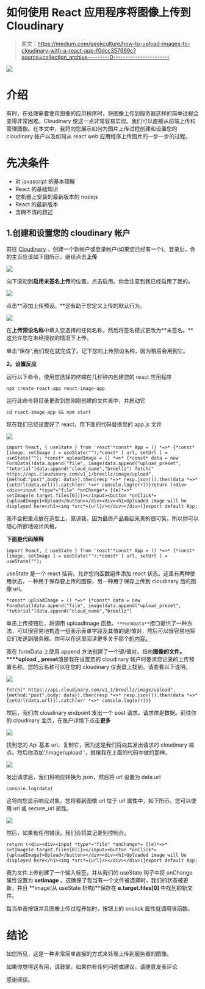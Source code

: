 # 如何使用 React 应用程序将图像上传到 Cloudinary

> 原文：<https://medium.com/geekculture/how-to-upload-images-to-cloudinary-with-a-react-app-f0dcc357999c?source=collection_archive---------0----------------------->

![](img/ac4de1c301de1e810fa7c7368b88163b.png)

# 介绍

有时，在处理需要使用图像的应用程序时，将图像上传到服务器这样的简单过程会变得非常困难。Cloudinary 使这一点非常容易实现。我们可以直接从前端上传和管理图像。在本文中，我将向您展示如何为图片上传过程创建和设置您的 cloudinary 帐户以及如何从 react web 应用程序上传图片的一步一步的过程。

# 先决条件

*   对 javascript 的基本理解
*   React 的基础知识
*   您机器上安装的最新版本的 nodejs
*   React 的最新版本
*   含糊不清的叙述

## 1.创建和设置您的 cloudinary 帐户

前往 [Cloudinary](https://cloudinary.com) 。创建一个新帐户或登录帐户(如果您已经有一个)。登录后，你的主页应该如下图所示。继续点击**上传**

![](img/35506c056c80dc73c59395731467e02a.png)

向下滚动到**启用未签名上传**的位置，点击启用。你会注意到我已经启用了我的。

![](img/cc3a3cb3e62c92b8c3ab2b1231941a1d.png)

点击**添加上传预设。**这有助于您定义上传的默认行为。

![](img/6b55d2e216af276ab390b56ac7443c95.png)

在**上传预设名称**中填入您选择的任何名称，然后将签名模式更改为**未签名。**这允许您在未经授权的情况下上传。

单击“保存”,我们现在就完成了。记下您的上传预设名称，因为稍后会用到它。

**2。设置反应**

运行以下命令，使用您选择的终端在几秒钟内创建您的 react 应用程序

```
npx create-react-app react-image-app
```

运行此命令将目录更改到您刚刚创建的文件夹中，并启动它

```
cd react-image-app && npm start
```

现在我们已经设置好了 react，用下面的代码替换您的 app.js 文件

![](img/6421e5516b9ad2d993914a5087ac8f85.png)

```
import React, { useState } from 'react'*const* App = () *=>* {*const* [image, setImage ] = useState("");*const* [ url, setUrl ] = useState(""); *const* uploadImage = () *=>* {*const* data = new FormData()data.append("file", image)data.append("upload_preset", "tutorial")data.append("cloud_name","breellz") fetch("  https://api.cloudinary.com/v1_1/breellz/image/upload",{method:"post",body: data}).then(resp *=>* resp.json()).then(data *=>* {setUrl(data.url)}).catch(err *=>* console.log(err))}return (<div><div><input *type*="file" *onChange*= {(e)*=>* setImage(e.target.files[0])}></input><button *onClick*={uploadImage}>Upload</button></div><div><h1>Uploaded image will be displayed here</h1><img *src*={url}/></div></div>)}export default App;
```

我不会把重点放在造型上，原谅我，因为最终产品看起来真的很可笑。所以你可以随心所欲地设计风格。

**下面是代码解释**

```
import React, { useState } from 'react'*const* App = () *=>* {*const* [image, setImage ] = useState("");*const* [ url, setUrl ] = useState("");
```

useState 是一个 react 挂钩，允许您向函数组件添加 react 状态。这里有两种使用状态，一种用于保存要上传的图像，另一种用于保存上传到 cloudinary 后的图像 url。

```
*const* uploadImage = () *=>* {*const* data = new FormData()data.append("file", image)data.append("upload_preset", "tutorial")data.append("cloud_name","breellz")
```

单击上传按钮后，将调用 uploadImage 函数。`**FormData**`接口提供了一种方法，可以很容易地构造一组表示表单字段及其值的键/值对，然后可以很容易地将它们发送到服务器。你可以在这里阅读更多关于那个[的内容。](https://developer.mozilla.org/en-US/docs/Web/API/FormData)

我在 formData 上使用 append 方法创建了一个键/值对。指向**图像的文件。****upload _ preset**值是我在设置您的 cloudinary 帐户时要求您记录的上传预置名称。您的云名称可以在您的 cloudinary 仪表盘上找到。请查看以下说明。

![](img/f51db5f97559a2cfeda091ce982a71e0.png)

```
fetch(" https://api.cloudinary.com/v1_1/breellz/image/upload",{method:"post",body: data}).then(resp *=>* resp.json()).then(data *=>* {setUrl(data.url)}).catch(err *=>* console.log(err))}
```

然后，我们向 cloudinary endpoint 发出一个 post 请求，请求体是数据。前往你的 cloudinary 主页，在账户详情下点击**更多**

![](img/916eaa688b3a83adaef679b2d1200b58.png)

找到您的 Api 基本 url，复制它，因为这是我们将向其发出请求的 cloudinary 端点。然后你添加'/image/upload '，就像我在上面的代码中做的那样。

![](img/b74d4ec70c354ed0ebd0a2f6ab1fe36a.png)

发出请求后，我们将响应转换为 json，然后将 url 设置为 data.url

```
console.log(data)
```

这将向您显示响应对象，您将看到图像 url 位于 url 属性中，如下所示。您可以使用 url 或 secure_url 属性。

![](img/e91b55cd8c6097599ad226e868507f5c.png)

然后，如果有任何错误，我们会将其记录到控制台。

```
return (<div><div><input *type*="file" *onChange*= {(e)*=>* setImage(e.target.files[0])}></input><button *onClick*={uploadImage}>Upload</button></div><div><h1>Uploaded image will be displayed here</h1><img *src*={url}/></div></div>)}export default App;
```

我为文件上传创建了一个输入标签，并从我们的 useState 钩子中将 onChange 属性设置为 **setImage** 。这确保了每当有一个文件被选择时，我们的状态被更新，并且 **image(从 useState 析构)**保存在 **e.target.files[0]** 中找到的新文件。

每当单击按钮并且图像上传过程开始时，按钮上的 onclick 属性就调用该函数。

# 结论

如您所见，这是一种非常简单直接的方式来处理上传到服务器的图像。

如果你觉得这有用，请鼓掌，如果你有任何问题或建议，请随意发表评论

感谢阅读。